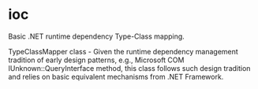 # ioc
Basic .NET runtime dependency Type-Class mapping.

TypeClassMapper class - Given the runtime dependency management tradition of early design patterns, e.g., Microsoft COM IUnknown::QueryInterface method, this class follows such design tradition and relies on basic equivalent mechanisms from .NET Framework.
